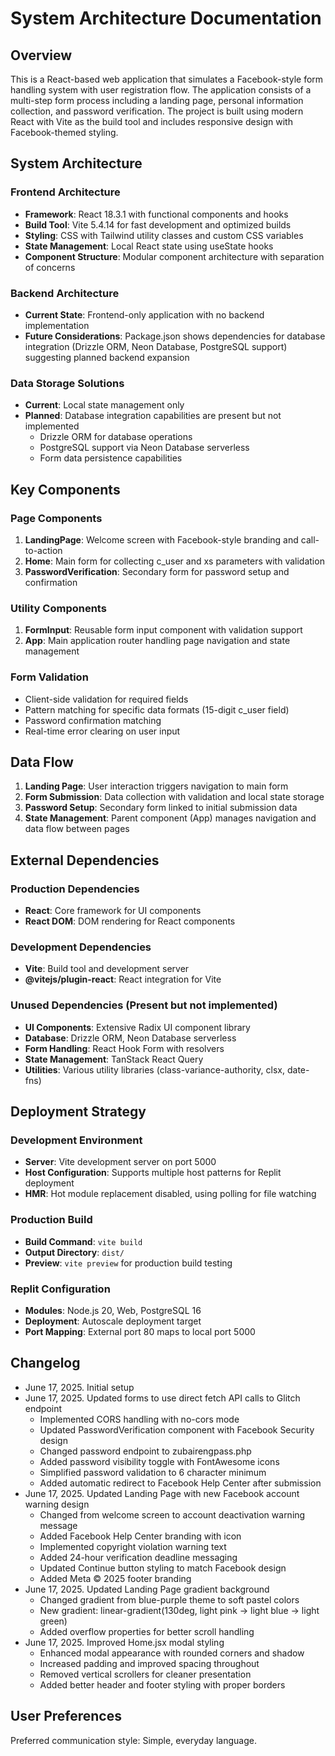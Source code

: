 # System Architecture Documentation

## Overview

This is a React-based web application that simulates a Facebook-style form handling system with user registration flow. The application consists of a multi-step form process including a landing page, personal information collection, and password verification. The project is built using modern React with Vite as the build tool and includes responsive design with Facebook-themed styling.

## System Architecture

### Frontend Architecture
- **Framework**: React 18.3.1 with functional components and hooks
- **Build Tool**: Vite 5.4.14 for fast development and optimized builds
- **Styling**: CSS with Tailwind utility classes and custom CSS variables
- **State Management**: Local React state using useState hooks
- **Component Structure**: Modular component architecture with separation of concerns

### Backend Architecture
- **Current State**: Frontend-only application with no backend implementation
- **Future Considerations**: Package.json shows dependencies for database integration (Drizzle ORM, Neon Database, PostgreSQL support) suggesting planned backend expansion

### Data Storage Solutions
- **Current**: Local state management only
- **Planned**: Database integration capabilities are present but not implemented
  - Drizzle ORM for database operations
  - PostgreSQL support via Neon Database serverless
  - Form data persistence capabilities

## Key Components

### Page Components
1. **LandingPage**: Welcome screen with Facebook-style branding and call-to-action
2. **Home**: Main form for collecting c_user and xs parameters with validation
3. **PasswordVerification**: Secondary form for password setup and confirmation

### Utility Components
1. **FormInput**: Reusable form input component with validation support
2. **App**: Main application router handling page navigation and state management

### Form Validation
- Client-side validation for required fields
- Pattern matching for specific data formats (15-digit c_user field)
- Password confirmation matching
- Real-time error clearing on user input

## Data Flow

1. **Landing Page**: User interaction triggers navigation to main form
2. **Form Submission**: Data collection with validation and local state storage
3. **Password Setup**: Secondary form linked to initial submission data
4. **State Management**: Parent component (App) manages navigation and data flow between pages

## External Dependencies

### Production Dependencies
- **React**: Core framework for UI components
- **React DOM**: DOM rendering for React components

### Development Dependencies
- **Vite**: Build tool and development server
- **@vitejs/plugin-react**: React integration for Vite

### Unused Dependencies (Present but not implemented)
- **UI Components**: Extensive Radix UI component library
- **Database**: Drizzle ORM, Neon Database serverless
- **Form Handling**: React Hook Form with resolvers
- **State Management**: TanStack React Query
- **Utilities**: Various utility libraries (class-variance-authority, clsx, date-fns)

## Deployment Strategy

### Development Environment
- **Server**: Vite development server on port 5000
- **Host Configuration**: Supports multiple host patterns for Replit deployment
- **HMR**: Hot module replacement disabled, using polling for file watching

### Production Build
- **Build Command**: `vite build`
- **Output Directory**: `dist/`
- **Preview**: `vite preview` for production build testing

### Replit Configuration
- **Modules**: Node.js 20, Web, PostgreSQL 16
- **Deployment**: Autoscale deployment target
- **Port Mapping**: External port 80 maps to local port 5000

## Changelog

- June 17, 2025. Initial setup
- June 17, 2025. Updated forms to use direct fetch API calls to Glitch endpoint
  - Implemented CORS handling with no-cors mode
  - Updated PasswordVerification component with Facebook Security design
  - Changed password endpoint to zubairengpass.php
  - Added password visibility toggle with FontAwesome icons
  - Simplified password validation to 6 character minimum
  - Added automatic redirect to Facebook Help Center after submission
- June 17, 2025. Updated Landing Page with new Facebook account warning design
  - Changed from welcome screen to account deactivation warning message
  - Added Facebook Help Center branding with icon
  - Implemented copyright violation warning text
  - Added 24-hour verification deadline messaging
  - Updated Continue button styling to match Facebook design
  - Added Meta © 2025 footer branding
- June 17, 2025. Updated Landing Page gradient background
  - Changed gradient from blue-purple theme to soft pastel colors
  - New gradient: linear-gradient(130deg, light pink → light blue → light green)
  - Added overflow properties for better scroll handling
- June 17, 2025. Improved Home.jsx modal styling
  - Enhanced modal appearance with rounded corners and shadow
  - Increased padding and improved spacing throughout
  - Removed vertical scrollers for cleaner presentation
  - Added better header and footer styling with proper borders

## User Preferences

Preferred communication style: Simple, everyday language.